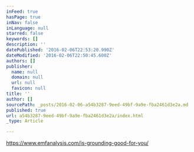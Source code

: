 ```yaml
---
inFeed: true
hasPage: true
inNav: false
inLanguage: null
starred: false
keywords: []
description: ''
datePublished: '2016-02-06T22:53:20.990Z'
dateModified: '2016-02-06T22:50:45.600Z'
authors: []
publisher:
  name: null
  domain: null
  url: null
  favicon: null
title: ''
author: []
sourcePath: _posts/2016-02-06-a54b3287-9eed-49bf-9a9e-fba2461d3e2a.md
published: true
url: a54b3287-9eed-49bf-9a9e-fba2461d3e2a/index.html
_type: Article

---
```

https://www.emfanalysis.com/is-grounding-good-for-you/